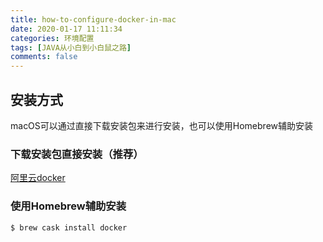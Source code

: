 ```yaml
---
title: how-to-configure-docker-in-mac
date: 2020-01-17 11:11:34
categories: 环境配置
tags: [JAVA从小白到小白鼠之路]
comments: false
---
```


## 安装方式   

macOS可以通过直接下载安装包来进行安装，也可以使用Homebrew辅助安装  

### 下载安装包直接安装（推荐） 

[阿里云docker](http://mirrors.aliyun.com/docker-toolbox/mac/docker-for-mac/stable/Docker.dmg)  

### 使用Homebrew辅助安装  

```
$ brew cask install docker
```

